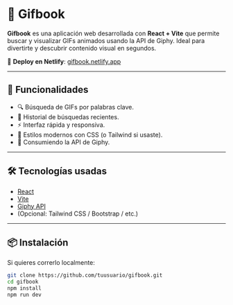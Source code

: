 # 📸 Gifbook

**Gifbook** es una aplicación web desarrollada con **React + Vite** que permite buscar y visualizar GIFs animados usando la API de Giphy. Ideal para divertirte y descubrir contenido visual en segundos.

🔗 **Deploy en Netlify**: [gifbook.netlify.app](https://gifbook.netlify.app)

---

## 🚀 Funcionalidades

- 🔍 Búsqueda de GIFs por palabras clave.
- 🌟 Historial de búsquedas recientes.
- ⚡️ Interfaz rápida y responsiva.
- 💅 Estilos modernos con CSS (o Tailwind si usaste).
- 🔧 Consumiendo la API de Giphy.

---

## 🛠️ Tecnologías usadas

- [React](https://reactjs.org/)
- [Vite](https://vitejs.dev/)
- [Giphy API](https://developers.giphy.com/)
- (Opcional: Tailwind CSS / Bootstrap / etc.)

---

## 📦 Instalación

Si quieres correrlo localmente:

```bash
git clone https://github.com/tuusuario/gifbook.git
cd gifbook
npm install
npm run dev
